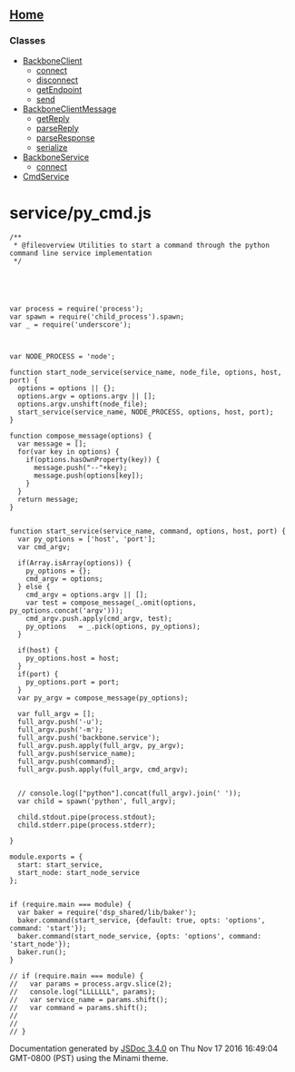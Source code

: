 [Home](index.md)
------------------

### Classes

-   [BackboneClient](BackboneClient.md)
    -   [connect](BackboneClient.md#connect)
    -   [disconnect](BackboneClient.md#disconnect)
    -   [getEndpoint](BackboneClient.md#getEndpoint)
    -   [send](BackboneClient.md#send)
-   [BackboneClientMessage](BackboneClientMessage.md)
    -   [getReply](BackboneClientMessage.md#getReply)
    -   [parseReply](BackboneClientMessage.md#parseReply)
    -   [parseResponse](BackboneClientMessage.md#parseResponse)
    -   [serialize](BackboneClientMessage.md#serialize)
-   [BackboneService](BackboneService.md)
    -   [connect](BackboneService.md#connect)
-   [CmdService](CmdService.md)

service/py\_cmd.js
==================

``` prettyprint
/**
 * @fileoverview Utilities to start a command through the python command line service implementation
 */





var process = require('process');
var spawn = require('child_process').spawn;
var _ = require('underscore');



var NODE_PROCESS = 'node';

function start_node_service(service_name, node_file, options, host, port) {
  options = options || {};
  options.argv = options.argv || [];
  options.argv.unshift(node_file);
  start_service(service_name, NODE_PROCESS, options, host, port);
}

function compose_message(options) {
  var message = [];
  for(var key in options) {
    if(options.hasOwnProperty(key)) {
      message.push("--"+key);
      message.push(options[key]);
    }
  }  
  return message;
}


function start_service(service_name, command, options, host, port) {
  var py_options = ['host', 'port'];
  var cmd_argv;
  
  if(Array.isArray(options)) {
    py_options = {};
    cmd_argv = options;
  } else {
    cmd_argv = options.argv || [];
    var test = compose_message(_.omit(options, py_options.concat('argv')));
    cmd_argv.push.apply(cmd_argv, test);
    py_options   = _.pick(options, py_options);
  }
  
  if(host) {
    py_options.host = host;
  }
  if(port) {
    py_options.port = port;
  }
  var py_argv = compose_message(py_options);
  
  var full_argv = [];
  full_argv.push('-u');  
  full_argv.push('-m');  
  full_argv.push('backbone.service'); 
  full_argv.push.apply(full_argv, py_argv);  
  full_argv.push(service_name);  
  full_argv.push(command);  
  full_argv.push.apply(full_argv, cmd_argv);  
  
  
  // console.log(["python"].concat(full_argv).join(' '));
  var child = spawn('python', full_argv);
  
  child.stdout.pipe(process.stdout);
  child.stderr.pipe(process.stderr);
  
}

module.exports = {
  start: start_service,
  start_node: start_node_service
};


if (require.main === module) {
  var baker = require('dsp_shared/lib/baker');  
  baker.command(start_service, {default: true, opts: 'options', command: 'start'});
  baker.command(start_node_service, {opts: 'options', command: 'start_node'});
  baker.run();
}

// if (require.main === module) {
//   var params = process.argv.slice(2);
//   console.log("LLLLLLL", params);
//   var service_name = params.shift();
//   var command = params.shift();
//
//
// }
```

Documentation generated by [JSDoc 3.4.0](https://github.com/jsdoc3/jsdoc) on Thu Nov 17 2016 16:49:04 GMT-0800 (PST) using the Minami theme.
